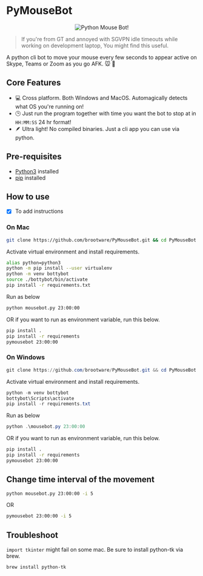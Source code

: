 # PyMouseBot

<!-- ```console
 ______          ______                            ______             
(_____ \        |  ___ \                          (____  \       _    
 _____) )   _   | | _ | | ___  _   _  ___  ____    ____)  ) ___ | |_  
|  ____/ | | |  | || || |/ _ \| | | |/___)/ _  )  |  __  ( / _ \|  _) 
| |    | |_| |  | || || | |_| | |_| |___ ( (/ /   | |__)  ) |_| | |__ 
|_|     \__  |  |_||_||_|\___/ \____(___/ \____)  |______/ \___/ \___)
       (____/                                                         
                                          
                +-+-+-+-+-+-+-+ +-+-+ +-+-+-+-+-+-+-+-+-+
                |P|o|w|e|r|e|d| |b|y| |B|r|o|o|t|w|a|r|e|
                +-+-+-+-+-+-+-+ +-+-+ +-+-+-+-+-+-+-+-+-+
``` -->
<p align="center">
  <img src="./asciimouse.png" alt="Python Mouse Bot!"/>
</p>

> If you're from GT and annoyed with SGVPN idle timeouts while working on development laptop, You might find this useful.

A python cli bot to move your mouse every few seconds to appear active on Skype, Teams or Zoom as you go AFK. 🐭 🤖

## Core Features

- 💻  Cross platform. Both Windows and MacOS. Automagically detects what OS you're running on!
- 🕒  Just run the program together with time you want the bot to stop at in `HH:MM:SS` 24 hr format!
- 🪶  Ultra light! No compiled binaries. Just a cli app you can use via python.

## Pre-requisites

- [Python3](https://www.python.org/downloads/) installed
- [pip](https://packaging.python.org/en/latest/guides/installing-using-pip-and-virtual-environments/) installed

## How to use

- [x] To add instructions

### On Mac

```bash
git clone https://github.com/brootware/PyMouseBot.git && cd PyMouseBot
```

Activate virtual environment and install requirements.

```bash
alias python=python3
python -m pip install --user virtualenv
python -m venv bottybot
source ./bottybot/bin/activate
pip install -r requirements.txt
```

Run as below

```bash
python mousebot.py 23:00:00
```

OR if you want to run as environment variable, run this below.

```bash
pip install .
pip install -r requirements
pymousebot 23:00:00
```

### On Windows

```powershell
git clone https://github.com/brootware/PyMouseBot.git && cd PyMouseBot
```

Activate virtual environment and install requirements.

```powershell
python -m venv bottybot
bottybot\Scripts\activate
pip install -r requirements.txt
```

Run as below

```powershell
python .\mousebot.py 23:00:00
```

OR if you want to run as environment variable, run this below.

```bash
pip install .
pip install -r requirements
pymousebot 23:00:00
```

## Change time interval of the movement

```bash
python mousebot.py 23:00:00 -i 5
```

OR

```bash
pymousebot 23:00:00 -i 5
```

## Troubleshoot

`import tkinter` might fail on some mac. Be sure to install python-tk via brew.

```bash
brew install python-tk
```
